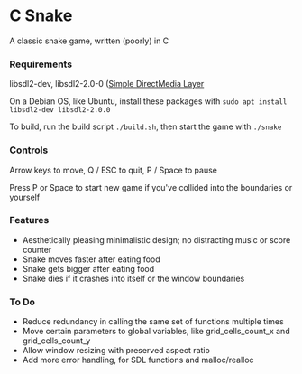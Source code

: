 # C Snake
A classic snake game, written (poorly) in C

### Requirements
libsdl2-dev, libsdl2-2.0-0 ([Simple DirectMedia Layer](https://www.libsdl.org/)

On a Debian OS, like Ubuntu, install these packages with `sudo apt install libsdl2-dev libsdl2-2.0.0`

To build, run the build script `./build.sh`, then start the game with `./snake`

### Controls
Arrow keys to move, Q / ESC to quit, P / Space to pause

Press P or Space to start new game if you've collided into the boundaries or yourself

### Features
* Aesthetically pleasing minimalistic design; no distracting music or score counter
* Snake moves faster after eating food
* Snake gets bigger after eating food
* Snake dies if it crashes into itself or the window boundaries



### To Do
* Reduce redundancy in calling the same set of functions multiple times
* Move certain parameters to global variables, like grid_cells_count_x and grid_cells_count_y
* Allow window resizing with preserved aspect ratio
* Add more error handling, for SDL functions and malloc/realloc
